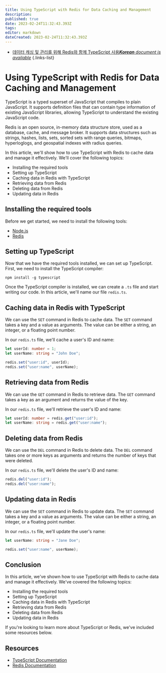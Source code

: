 ```yaml
---
title: Using TypeScript with Redis for Data Caching and Management
description: 
published: true
date: 2023-02-24T11:32:43.393Z
tags: 
editor: markdown
dateCreated: 2023-02-24T11:32:43.393Z
---
```


- [데이터 캐싱 및 관리를 위해 Redis와 함께 TypeScript 사용***Korean** document is available*](/ko/Knowledge-base/TypeScript/using-typescript-with-redis-for-data-caching-and-management)
{.links-list}



# Using TypeScript with Redis for Data Caching and Management

TypeScript is a typed superset of JavaScript that compiles to plain JavaScript. It supports definition files that can contain type information of existing JavaScript libraries, allowing TypeScript to understand the existing JavaScript code.

Redis is an open source, in-memory data structure store, used as a database, cache, and message broker. It supports data structures such as strings, hashes, lists, sets, sorted sets with range queries, bitmaps, hyperloglogs, and geospatial indexes with radius queries. 

In this article, we'll show how to use TypeScript with Redis to cache data and manage it effectively. We'll cover the following topics:

- Installing the required tools
- Setting up TypeScript
- Caching data in Redis with TypeScript
- Retrieving data from Redis
- Deleting data from Redis
- Updating data in Redis

## Installing the required tools

Before we get started, we need to install the following tools:

- [Node.js](https://nodejs.org/en/)
- [Redis](https://redis.io/)

## Setting up TypeScript

Now that we have the required tools installed, we can set up TypeScript. First, we need to install the TypeScript compiler:

```
npm install -g typescript
```

Once the TypeScript compiler is installed, we can create a `.ts` file and start writing our code. In this article, we'll name our file `redis.ts`.

## Caching data in Redis with TypeScript

We can use the `SET` command in Redis to cache data. The `SET` command takes a key and a value as arguments. The value can be either a string, an integer, or a floating point number.

In our `redis.ts` file, we'll cache a user's ID and name:

```typescript
let userId: number = 1;
let userName: string = "John Doe";

redis.set("user:id", userId);
redis.set("user:name", userName);
```

## Retrieving data from Redis

We can use the `GET` command in Redis to retrieve data. The `GET` command takes a key as an argument and returns the value of the key.

In our `redis.ts` file, we'll retrieve the user's ID and name:

```typescript
let userId: number = redis.get("user:id");
let userName: string = redis.get("user:name");
```

## Deleting data from Redis

We can use the `DEL` command in Redis to delete data. The `DEL` command takes one or more keys as arguments and returns the number of keys that were deleted.

In our `redis.ts` file, we'll delete the user's ID and name:

```typescript
redis.del("user:id");
redis.del("user:name");
```

## Updating data in Redis

We can use the `SET` command in Redis to update data. The `SET` command takes a key and a value as arguments. The value can be either a string, an integer, or a floating point number.

In our `redis.ts` file, we'll update the user's name:

```typescript
let userName: string = "Jane Doe";

redis.set("user:name", userName);
```

## Conclusion

In this article, we've shown how to use TypeScript with Redis to cache data and manage it effectively. We've covered the following topics:

- Installing the required tools
- Setting up TypeScript
- Caching data in Redis with TypeScript
- Retrieving data from Redis
- Deleting data from Redis
- Updating data in Redis

If you're looking to learn more about TypeScript or Redis, we've included some resources below.

## Resources

- [TypeScript Documentation](https://www.typescriptlang.org/docs/handbook/basic-types.html)
- [Redis Documentation](https://redis.io/documentation)